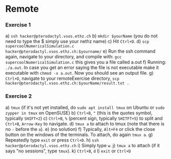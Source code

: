 # Remote

### Exercise 1

a) `ssh hacker@pterodactyl.vsos.ethz.ch`
b) `mkdir $yourName` (you do not need to type the $ simply use your nethz name)
c) Hit `Ctrl+D`.
d) `scp supercoolNumericalSimulation.c hacker@pterodactyl.vsos.ethz.ch:$yourname/`
e) Run the ssh command again, navigate to your directory, and compile with: `gcc supercoolNumericalSimulation.c` this gives you a file called a.out
f) Running: `./a.out`. In case you get an error saying the file is not executable make it executable with `chmod -x a.out`. Now you should see an output file.
g) `Ctrl+D`, navigate to your remoteExercise directory, `scp hacker@pterodactyl.vsos.ethz.ch:$yourName/result.txt .`

### Exercise 2

a) `tmux` (if it's not yet installed, do `sudo apt install tmux` on Ubuntu or `sudo zypper in tmux` on OpenSUSE)
b) `Ctrl+B`, `"` (this is the quotes symbol, typically `SHIFT+2`)
c) `Ctrl+B`, `%` (percent sign, typically `SHITFT+5`) to split and `Ctrl+B`, `Arrow-Key` to navigate.
d) `tmux a` to attach to tmux (note that there is no `-` before the `a`).
e) (no solution)
f) Typically, `Alt+F4` or click the close button on the windows of the terminals. To attach, do again `tmux a`.
g) Repeatedly type `exit` or press `Ctrl+D`.
h) `ssh hacker@pterodactyl.vsos.ethz.ch`
i) Simply type `w`.
j) `tmux a` to attach (if it says "no sessions", type `tmux`).
k) `Ctrl+B`, `d`
l) `exit` or `Ctrl+D`
